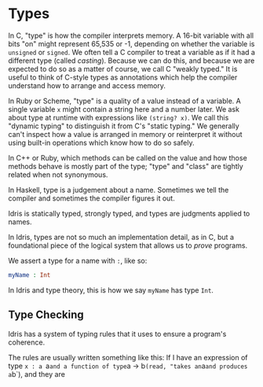 # Types

<!-- Idea -
  1. Clear up lingering ideas of "type";
  2. Introduce type as a judgement system (?) and explain type-checking,
  canonical values, and non-canonical expressions.
-->

<!--
  TODO: Per discussion with Max: Non-programming types are that we have
  preexisting objects and we organize them into types, but in computers, we
  have a more constructive notion.
-->

In C, "type" is how the compiler interprets memory.  A 16-bit variable with
all bits "on" might represent 65,535 or -1, depending on whether the variable
is `unsigned` or `signed`.  We often tell a C compiler to treat a variable as
if it had a different type (called _casting_).  Because we can do this, and
because we are expected to do so as a matter of course, we call C "weakly
typed."  It is useful to think of C-style types as annotations which help the
compiler understand how to arrange and access memory.

In Ruby or Scheme, "type" is a quality of a value instead of a variable.  A
single variable `x` might contain a string here and a number later.  We ask
about type at runtime with expressions like `(string? x)`.  We call this
"dynamic typing" to distinguish it from C's "static typing."  We generally
can't inspect how a value is arranged in memory or reinterpret it without
using built-in operations which know how to do so safely.

In C++ or Ruby, which methods can be called on the value and how those methods
behave is mostly part of the type; "type" and "class" are tightly related
when not synonymous. <!-- strike this paragraph? -->

In Haskell, type is a judgement about a name.  Sometimes we tell the compiler
and sometimes the compiler figures it out.

Idris is statically typed, strongly typed, and types are
judgments applied to names.

In Idris, types are not so much an implementation detail, as in C, but a
foundational piece of the logical system that allows us to *prove* programs.

We assert a type for a name with `:`, like so:

```idris
myName : Int
```

In Idris and type theory, this is how we say `myName` has type `Int`.

<!-- mathematical types! -->
<!-- what does Luo say about types? -->

## Type Checking

Idris has a system of typing rules that it uses to ensure a program's
coherence.

The rules are usually written something like this:  If I have an
expression of type `x : a `a` and a function of type `a -> b` (read, "takes
an `a` and produces a `b`), and they are

<!-- canonical and "non-terminal" values (ugh, what are they called?) -->
<!-- Inductive types -->
<!-- Construction/destruction -->
<!-- Nat! S/Z/literals -->
